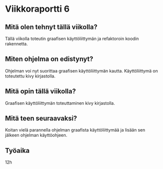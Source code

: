 # Viikkoraportti 6

## Mitä olen tehnyt tällä viikolla?

Tällä viikolla toteutin graafisen käyttöliittymän ja refaktoroin koodin rakennetta.

## Miten ohjelma on edistynyt?

Ohjelman voi nyt suorittaa graafisen käyttöliittymän kautta. Käyttöliittymä on toteutettu kivy kirjastolla.

## Mitä opin tällä viikolla?

Graafisen käyttöliittymän toteuttaminen kivy kirjastolla.

## Mitä teen seuraavaksi?

Koitan vielä parannella ohjelman graafista käyttöliittymää ja lisään sen jälkeen ohjelman käyttöohjeen.

## Työaika

12h
